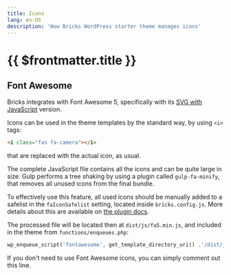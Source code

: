 ```yaml
---
title: Icons
lang: en-US
description: 'How Bricks WordPress starter theme manages icons'
---
```


# {{ $frontmatter.title }}

## Font Awesome

Bricks integrates with Font Awesome 5, specifically with its [SVG with JavaScript](https://fontawesome.com/how-to-use/on-the-web/setup/hosting-font-awesome-yourself#using-svgs) version.

Icons can be used in the theme templates by the standard way, by using `<i>` tags:

```html
<i class="fas fa-camera"></i>
```

that are replaced with the actual icon, as usual.

The complete JavaScript file contains all the icons and can be quite large in size: Gulp performs a tree shaking by using a plugin called `gulp-fa-minify`, that removes all unused icons from the final bundle.

To effectively use this feature, all used icons should be manually added to a safelist in the `faIconSafelist` setting, located inside `bricks.config.js`. More details about this are available on [the plugin docs](https://github.com/FA-Minify/gulp-fa-minify).

The processed file will be located then at `dist/js/fa5.min.js`, and included in the theme from `functions/enqueues.php`:

```php
wp_enqueue_script('fontawesome', get_template_directory_uri() .'/dist/js/fa5.min.js', false, $theme_version, true );
```

If you don't need to use Font Awesome icons, you can simply comment out this line.
